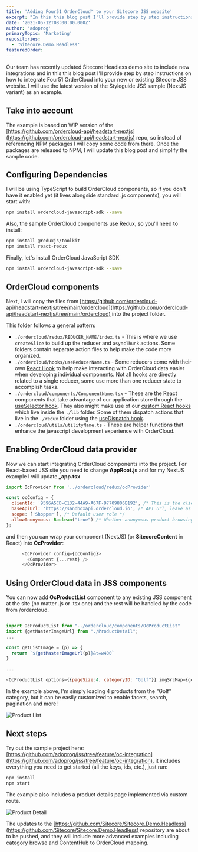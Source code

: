 ```yaml
---
title: 'Adding Four51 OrderCloud™ to your Sitecore JSS website'
excerpt: "In this this blog post I'll provide step by step instructions on how to integrate Four51 into your new or existing Sitecore JSS website. I will use the latest version of the Styleguide JSS sample (NextJS variant) as an example."
date: '2021-05-12T08:00:00.000Z'
author: 'adoprog'
primaryTopic: 'Marketing'
repositories:
  - 'Sitecore.Demo.Headless'
featuredOrder:
---
```


Our team has recently updated Sitecore Headless demo site to include new integrations and in this this blog post I'll provide step by step instructions on how to integrate Four51 OrderCloud into your new or existing Sitecore JSS website. I will use the latest version of the Styleguide JSS sample (NextJS variant) as an example.

## Take into account

The example is based on WIP version of the [https://github.com/ordercloud-api/headstart-nextjs](https://github.com/ordercloud-api/headstart-nextjs) repo, so instead of referencing NPM packages I will copy some code from there. Once the packages are released to NPM, I will update this blog post and simplify the sample code.

## Configuring Dependencies

I will be using TypeScript to build OrderCloud components, so if you don't have it enabled yet (it lives alongside standard .js components), you will start with:

```bash
npm install ordercloud-javascript-sdk --save
```

Also, the sample OrderCloud components use Redux, so you'll need to install:

```bash
npm install @reduxjs/toolkit
npm install react-redux
```

Finally, let's install OrderCloud JavaScript SDK

```bash
npm install ordercloud-javascript-sdk --save
```

## OrderCloud components

Next, I will copy the files from [https://github.com/ordercloud-api/headstart-nextjs/tree/main/ordercloud](https://github.com/ordercloud-api/headstart-nextjs/tree/main/ordercloud) into the project folder.

This folder follows a general pattern:

- `./ordercloud/redux/REDUCER_NAME/index.ts` - This is where we use `createSlice` to build up the reducer and `asyncThunk` actions. Some folders contain separate action files to help make the code more organized.
- `./ordercloud/hooks/useReducerName.ts` - Some reducers come with their own [React Hook](https://reactjs.org/docs/hooks-intro.html) to help make interacting with OrderCloud data easier when developing individual components. Not all hooks are directly related to a single reducer, some use more than one reducer state to accomplish tasks.
- `./ordercloud/components/ComponentName.tsx` - These are the React components that take advantage of our application store through the [useSelector hook](https://react-redux.js.org/api/hooks#useselector). They also might make use of our [custom React hooks](https://reactjs.org/docs/hooks-custom.html) which live inside the `./lib` folder. Some of them dispatch actions that live in the `./redux` folder using the [useDispatch hook](https://react-redux.js.org/api/hooks#usedispatch).
- `./ordercloud/utils/utilityName.ts` - These are helper functions that enhance the javascript development experience with OrderCloud.

## Enabling OrderCloud data provider

Now we can start integrating OrderCloud components into the project. For React-based JSS site you need to change **AppRoot.js** and for my NextJS example I will update **_app.tsx**

```js
import OcProvider from '../ordercloud/redux/ocProvider'

const ocConfig = {
  clientId: '9596A5CD-C132-44A9-A67F-97709806B192', /* This is the client ID of your seeded OrderCloud organization */
  baseApiUrl: 'https://sandboxapi.ordercloud.io', /* API Url, leave as is for Sandbox */
  scope: ['Shopper'], /* Default user role */
  allowAnonymous: Boolean("true") /* Whether anonymous product browsing is allowed */
};
```

and then you can wrap your component (NextJS) (or **SitecoreContent** in React) into **OcProvider**:

```js
      <OcProvider config={ocConfig}>
        <Component {...rest} />
      </OcProvider>
```

## Using OrderCloud data in JSS components

You can now add **OcProductList** component to any existing JSS component at the site (no matter .js or .tsx one) and the rest will be handled by the code from /ordercloud.

```js

import OcProductList from "../ordercloud/components/OcProductList"
import {getMasterImageUrl} from "./ProductDetail";
...

const getListImage = (p) => {
  return `${getMasterImageUrl(p)}&t=w400`
}

...

<OcProductList options={{pageSize:4, categoryID: "Golf"}} imgSrcMap={getListImage} columns={{xs:2}} hrefMap={p => `/products/${p.ID}`}/>

```

In the example above, I'm simply loading 4 products from the "Golf" category, but it can be easily customized to enable facets, search, pagination and more!

![Product List](/assets/blog/jss-order-cloud-integration/product_list.PNG)

## Next steps

Try out the sample project here: [https://github.com/adoprog/jss/tree/feature/oc-integration](https://github.com/adoprog/jss/tree/feature/oc-integration), it includes everything you need to get started (all the keys, ids, etc.), just run:

```bash
npm install
npm start
```

The example also includes a product details page implemented via custom route.

![Product Detail](/assets/blog/jss-order-cloud-integration/product_detail.PNG)

The updates to the [https://github.com/Sitecore/Sitecore.Demo.Headless](https://github.com/Sitecore/Sitecore.Demo.Headless) repository are about to be pushed, and they will include more advanced examples including category browse and ContentHub to OrderCloud mapping.